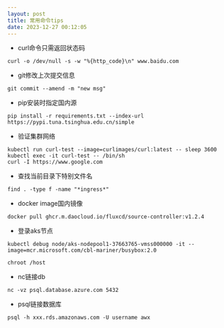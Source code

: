 ```yaml
---
layout: post
title: 常用命令tips
date: 2023-12-27 00:12:05
---
```


- curl命令只需返回状态码

```
curl -o /dev/null -s -w "%{http_code}\n" www.baidu.com
```

- git修改上次提交信息

```
git commit --amend -m "new msg"
```

- pip安装时指定国内源

```
pip install -r requirements.txt --index-url https://pypi.tuna.tsinghua.edu.cn/simple
```

- 验证集群网络

```
kubectl run curl-test --image=curlimages/curl:latest -- sleep 3600
kubectl exec -it curl-test -- /bin/sh
curl -I https://www.google.com
```

- 查找当前目录下特别文件名

```
find . -type f -name "*ingress*"
```

- docker image国内镜像

```
docker pull ghcr.m.daocloud.io/fluxcd/source-controller:v1.2.4
```

- 登录aks节点

```
kubectl debug node/aks-nodepool1-37663765-vmss000000 -it --image=mcr.microsoft.com/cbl-mariner/busybox:2.0

chroot /host
```

- nc链接db

```
nc -vz psql.database.azure.com 5432
```

- psql链接数据库

```
psql -h xxx.rds.amazonaws.com -U username awx
```
